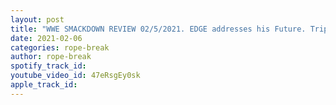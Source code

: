 ```yaml
---
layout: post
title: "WWE SMACKDOWN REVIEW 02/5/2021. EDGE addresses his Future. Triple Threat match for The IC Belt"
date: 2021-02-06
categories: rope-break
author: rope-break
spotify_track_id: 
youtube_video_id: 47eRsgEy0sk
apple_track_id: 
---
```

